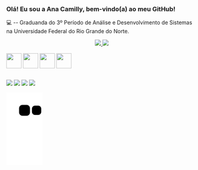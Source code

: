 ### Olá! Eu sou a Ana Camilly, bem-vindo(a) ao meu GitHub!

💻 -- Graduanda do 3º Período de Análise e Desenvolvimento de Sistemas na Universidade Federal do Rio Grande do Norte.

<div align="center">
  <a href="https://github.com/anacamilly">
    <img height="150em" src="https://github-readme-stats.vercel.app/api?username=anacamilly&count_private=true&include_all_commits=true&show_icons=true&theme=dracula&hide_border=false&show_owner=true"/>
    <img height="150em" src="https://github-readme-stats.vercel.app/api/top-langs/?username=anacamilly&theme=dracula&hide_border=false&&layout=compact"/>
  </a>
</div>
  
  <div style="display: inline_block"><br>
  <img align="center" height="40" width="40" src="https://img.icons8.com/color/344/typescript.png">
  <img align="center" height="40" width="40" src="https://img.icons8.com/color/344/javascript--v1.png">
  <img align="center" height="40" width="40" src="https://img.icons8.com/color/344/java-coffee-cup-logo--v1.png">
  <img align="center" height="40" width="40" src="https://img.icons8.com/color/344/nodejs.png">
</div>
  
##
 
<div> 
  <a href="https://instagram.com/anacamillyguedes" target="_blank"><img src="https://img.shields.io/badge/-Instagram-%23E4405F?style=for-the-badge&logo=instagram&logoColor=white" target="_blank"></a>
  <a href="http://api.whatsapp.com/send?phone=5584987436078" target="_blank"><img src="https://img.shields.io/badge/WhatsApp-25D366?style=for-the-badge&logo=whatsapp&logoColor=white" target="_blank"></a> 
  <a href = "mailto:anacamillyguedes2@gmail.com"><img src="https://img.shields.io/badge/-Gmail-%23333?style=for-the-badge&logo=gmail&logoColor=white" target="_blank"></a>
  <a href="https://www.linkedin.com/in/ana-camilly-g-15651119a/" target="_blank"><img src="https://img.shields.io/badge/-LinkedIn-%230077B5?style=for-the-badge&logo=linkedin&logoColor=white" target="_blank"></a> 
  
  ![Snake animation](https://github.com/anacamilly/anacamilly/blob/output/github-contribution-grid-snake.svg)
  

